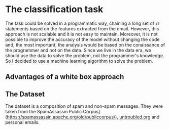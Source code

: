 # The classification task

The task could be solved in a programmatic way, chaining a long set of `if` statements based on the features extracted from the email. However, this approach is not scalable and it is not easy to maintain. Moreover, it is not possible to improve the accuracy of the model without changing the code and, the most important, the analysis would be based on the conaissance of the programmer and not on the data. Since we live in the data era, we should use the data to solve the problem, not the programmer's knowledge. So I decided to use a machine learning algorithm to solve the problem.

## Advantages of a white box approach


## The Dataset

The dataset is a composition of spam and non-spam messages. They were taken from the SpamAssassin Public Corpus](https://spamassassin.apache.org/old/publiccorpus/), [untroubled.org](http://untroubled.org/spam/) and personal emails.